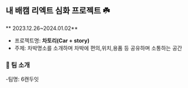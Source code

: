 ## 내 배캠 리엑트 심화 프로젝트 ☘️


** 2023.12.26~2024.01.02**
- 프로젝트명: **차토리(Car + story)**
- 주제: 차박명소를 소개하며 차박에 편의,위치,용품 등 공유하며 소통하는 공간

 ### 👥 팀 소개

-팀명: 6캔두잇

